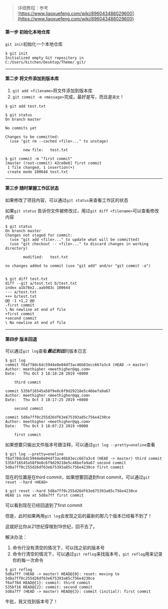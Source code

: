 

> 详细教程：参考[https://www.liaoxuefeng.com/wiki/896043488029600](https://www.liaoxuefeng.com/wiki/896043488029600)

### 

#### 第一步 初始化本地仓库

`git init`初始化一个本地仓库

```
$ git init
Initialized empty Git repository in C:/Users/kitchen/Desktop/Theme/.git/
```

---



#### 第二步 将文件添加到版本库

1. `git add <filename>`将文件添加到版本库
2. `git commit -m <message>`完成，<message>最好是写，而且是`英文`！

```
$ git add test.txt

$ git status
On branch master

No commits yet

Changes to be committed:
  (use "git rm --cached <file>..." to unstage)

        new file:   test.txt

$ git commit -m "first commit"
[master (root-commit) 42ce0e6] first commit
 1 file changed, 1 insertion(+)
 create mode 100644 test.txt
```

---



#### 第三步 随时掌握工作区状态

如果修改了项目内容，可以通过`git status`来查看工作区的状态

如果`git status` 告诉你文件被修改过，用过`git diff <filename>`可以查看修改内容

```
$ git status
On branch master
Changes not staged for commit:
  (use "git add <file>..." to update what will be committed)
  (use "git checkout -- <file>..." to discard changes in working directory)

        modified:   test.txt

no changes added to commit (use "git add" and/or "git commit -a")


$ git diff test.txt
diff --git a/test.txt b/test.txt
index a1b78e2..aab983c 100644
--- a/test.txt
+++ b/test.txt
@@ -1 +1,2 @@
-first commit
\ No newline at end of file
+first commit
+second commit
\ No newline at end of file

```

---



#### 第四步 版本回退

可以通过`git log`查看***最近到远***的版本日志

```
$ git log
commit f6af78dc6dc5944e0e04df3ac46b83ecc667a3c4 (HEAD -> master)
Author: meethigher <meethigher@qq.com>
Date:   Thu Oct 3 18:18:28 2019 +0800

    third commit

commit 535bf16545a58f9e8c6f9d29218e5c46befa9a67
Author: meethigher <meethigher@qq.com>
Date:   Thu Oct 3 18:17:25 2019 +0800

    second commit

commit 5d8a7ff0c255d26df63e675393a85c756e4230ce
Author: meethigher <meethigher@qq.com>
Date:   Thu Oct 3 18:07:23 2019 +0800

    first commit
```

如果想要只输出文件版本号<head>跟注释，可以通过`git log --pretty=oneline`查看

```
$ git log --pretty=oneline
f6af78dc6dc5944e0e04df3ac46b83ecc667a3c4 (HEAD -> master) third commit
535bf16545a58f9e8c6f9d29218e5c46befa9a67 second commit
5d8a7ff0c255d26df63e675393a85c756e4230ce first commit
```

现在的位置是在third commit，如果想要回退到first commit，可以通过`git reset --hard <HEAD>`

```
$ git reset --hard 5d8a7ff0c255d26df63e675393a85c756e4230ce
HEAD is now at 5d8a7ff first commit
```

可以看到现在已经回退到了first commit

但是，此时如果再用`git log`会发现之后的最新的那几个版本已经看不到了！

这就好比你从21世纪穿梭到19世纪，回不去了。

解决办法：

1. 命令行没有清空的情况下，可以找之前的版本号
2. 命令行清空的情况下，可以通过`git reflog`来找版本号，`git reflog`用来记录你的每一次命令

```
$ git reflog
5d8a7ff (HEAD -> master) HEAD@{0}: reset: moving to 5d8a7ff0c255d26df63e675393a85c756e4230ce
f6af78d HEAD@{1}: commit: third commit
535bf16 HEAD@{2}: commit: second commit
5d8a7ff (HEAD -> master) HEAD@{3}: commit (initial): first commit
```

牛批，我又找到版本号了！

### 
